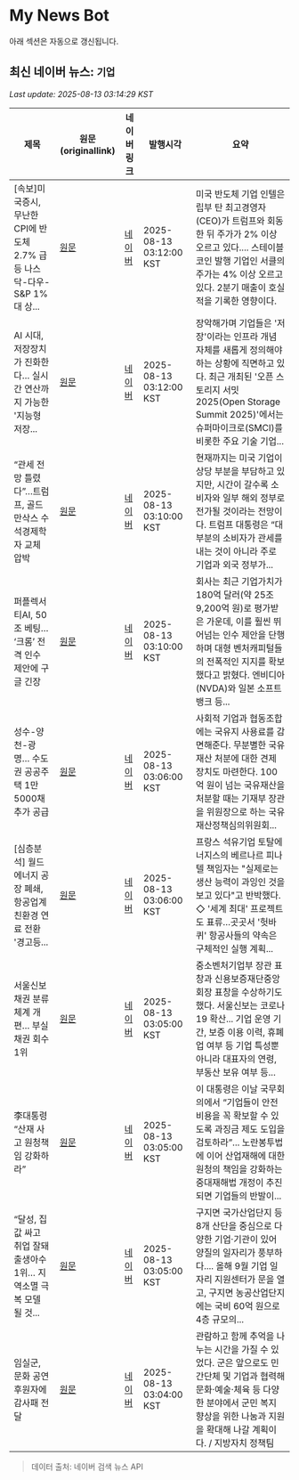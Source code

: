 # My News Bot

아래 섹션은 자동으로 갱신됩니다.

<!-- NEWS:START -->
## 최신 네이버 뉴스: `기업`
_Last update: 2025-08-13 03:14:29 KST_

| 제목 | 원문(originallink) | 네이버 링크 | 발행시각 | 요약 |
|---|---|---|---|---|
| [속보]미국증시, 무난한 CPI에 반도체 2.7% 급등 나스닥-다우-S&P 1%대 상... | [원문](https://www.socialvalue.kr/news/view/1065549213334564) | [네이버](https://www.socialvalue.kr/news/view/1065549213334564) | 2025-08-13 03:12:00 KST | 미국 반도체 기업 인텔은 립부 탄 최고경영자(CEO)가 트럼프와 회동한 뒤 주가가 2% 이상 오르고 있다.... 스테이블코인 발행 기업인 서클의 주가는 4% 이상 오르고 있다. 2분기 매출이 호실적을 기록한 영향이다. |
| AI 시대, 저장장치가 진화한다… 실시간 연산까지 가능한 '지능형 저장... | [원문](https://www.tokenpost.kr/news/ai/276154) | [네이버](https://www.tokenpost.kr/news/ai/276154) | 2025-08-13 03:12:00 KST | 장악해가며 기업들은 '저장'이라는 인프라 개념 자체를 새롭게 정의해야 하는 상황에 직면하고 있다. 최근 개최된 '오픈 스토리지 서밋 2025(Open Storage Summit 2025)'에서는 슈퍼마이크로(SMCI)를 비롯한 주요 기술 기업... |
| “관세 전망 틀렸다”…트럼프, 골드만삭스 수석경제학자 교체 압박 | [원문](http://www.edaily.co.kr/news/newspath.asp?newsid=01210326642266992) | [네이버](https://n.news.naver.com/mnews/article/018/0006088383?sid=101) | 2025-08-13 03:10:00 KST | 현재까지는 미국 기업이 상당 부분을 부담하고 있지만, 시간이 갈수록 소비자와 일부 해외 정부로 전가될 것이라는 전망이다. 트럼프 대통령은 “대부분의 소비자가 관세를 내는 것이 아니라 주로 기업과 외국 정부가... |
| 퍼플렉서티AI, 50조 베팅… ‘크롬’ 전격 인수 제안에 구글 긴장 | [원문](https://www.tokenpost.kr/news/tech/276153) | [네이버](https://www.tokenpost.kr/news/tech/276153) | 2025-08-13 03:10:00 KST | 회사는 최근 기업가치가 180억 달러(약 25조 9,200억 원)로 평가받은 가운데, 이를 훨씬 뛰어넘는 인수 제안을 단행하며 대형 벤처캐피털들의 전폭적인 지지를 확보했다고 밝혔다. 엔비디아(NVDA)와 일본 소프트뱅크 등... |
| 성수-양천-광명… 수도권 공공주택 1만5000채 추가 공급 | [원문](https://www.donga.com/news/Society/article/all/20250813/132176782/2) | [네이버](https://n.news.naver.com/mnews/article/020/0003653960?sid=102) | 2025-08-13 03:06:00 KST | 사회적 기업과 협동조합에는 국유지 사용료를 감면해준다. 무분별한 국유재산 처분에 대한 견제 장치도 마련한다. 100억 원이 넘는 국유재산을 처분할 때는 기재부 장관을 위원장으로 하는 국유재산정책심의위원회... |
| [심층분석] 월드에너지 공장 폐쇄, 항공업계 친환경 연료 전환 '경고등... | [원문](http://www.g-enews.com/ko-kr/news/article/news_all/202508121752481994fbbec65dfb_1/article.html) | [네이버](http://www.g-enews.com/ko-kr/news/article/news_all/202508121752481994fbbec65dfb_1/article.html) | 2025-08-13 03:06:00 KST | 프랑스 석유기업 토탈에너지스의 베르나르 피나텔 책임자는 "실제로는 생산 능력이 과잉인 것을 보고 있다"고 반박했다. ◇ '세계 최대' 프로젝트도 표류…곳곳서 '헛바퀴' 항공사들의 약속은 구체적인 실행 계획... |
| 서울신보 채권 분류체계 개편… 부실채권 회수 1위 | [원문](https://www.donga.com/news/Economy/article/all/20250812/132174952/2) | [네이버](https://n.news.naver.com/mnews/article/020/0003653945?sid=101) | 2025-08-13 03:05:00 KST | 중소벤처기업부 장관 표창과 신용보증재단중앙회장 표창을 수상하기도 했다. 서울신보는 코로나19 확산... 기업 운영 기간, 보증 이용 이력, 휴폐업 여부 등 기업 특성뿐 아니라 대표자의 연령, 부동산 보유 여부 등... |
| 李대통령 “산재 사고 원청책임 강화하라” | [원문](https://www.donga.com/news/Politics/article/all/20250813/132177273/2) | [네이버](https://n.news.naver.com/mnews/article/020/0003653947?sid=100) | 2025-08-13 03:05:00 KST | 이 대통령은 이날 국무회의에서 “기업들이 안전 비용을 꼭 확보할 수 있도록 과징금 제도 도입을 검토하라”... 노란봉투법에 이어 산업재해에 대한 원청의 책임을 강화하는 중대재해법 개정이 추진되면 기업들의 반발이... |
| “달성, 집값 싸고 취업 잘돼 출생아수 1위… 지역소멸 극복 모델 될 것... | [원문](https://www.donga.com/news/Society/article/all/20250812/132175585/2) | [네이버](https://n.news.naver.com/mnews/article/020/0003653940?sid=102) | 2025-08-13 03:05:00 KST | 구지면 국가산업단지 등 8개 산단을 중심으로 다양한 기업·기관이 있어 양질의 일자리가 풍부하다.... 올해 9월 기업 일자리 지원센터가 문을 열고, 구지면 농공산업단지에는 국비 60억 원으로 4층 규모의... |
| 임실군, 문화 공연 후원자에 감사패 전달 | [원문](http://www.lawissue.co.kr/view.php?ud=202508121121216405edd30pn2gj_12) | [네이버](http://www.lawissue.co.kr/view.php?ud=202508121121216405edd30pn2gj_12) | 2025-08-13 03:04:00 KST | 관람하고 함께 추억을 나누는 시간을 가질 수 있었다. 군은 앞으로도 민간단체 및 기업과 협력해 문화‧예술‧체육 등 다양한 분야에서 군민 복지 향상을 위한 나눔과 지원을 확대해 나갈 계획이다. / 지방자치 정책팀 |

> 데이터 출처: 네이버 검색 뉴스 API
<!-- NEWS:END -->
